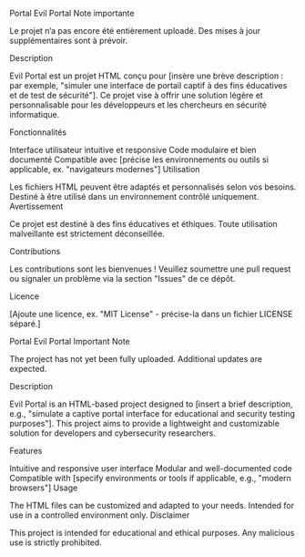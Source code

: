Portal Evil Portal
Note importante

Le projet n’a pas encore été entièrement uploadé. Des mises à jour supplémentaires sont à prévoir.

Description

Evil Portal est un projet HTML conçu pour [insère une brève description : par exemple, "simuler une interface de portail captif à des fins éducatives et de test de sécurité"]. Ce projet vise à offrir une solution légère et personnalisable pour les développeurs et les chercheurs en sécurité informatique.

Fonctionnalités

Interface utilisateur intuitive et responsive
Code modulaire et bien documenté
Compatible avec [précise les environnements ou outils si applicable, ex. "navigateurs modernes"]
Utilisation

Les fichiers HTML peuvent être adaptés et personnalisés selon vos besoins.
Destiné à être utilisé dans un environnement contrôlé uniquement.
Avertissement

Ce projet est destiné à des fins éducatives et éthiques. Toute utilisation malveillante est strictement déconseillée.

Contributions

Les contributions sont les bienvenues ! Veuillez soumettre une pull request ou signaler un problème via la section "Issues" de ce dépôt.

Licence

[Ajoute une licence, ex. "MIT License" - précise-la dans un fichier LICENSE séparé.]


Portal Evil Portal
Important Note

The project has not yet been fully uploaded. Additional updates are expected.

Description

Evil Portal is an HTML-based project designed to [insert a brief description, e.g., "simulate a captive portal interface for educational and security testing purposes"]. This project aims to provide a lightweight and customizable solution for developers and cybersecurity researchers.

Features

Intuitive and responsive user interface
Modular and well-documented code
Compatible with [specify environments or tools if applicable, e.g., "modern browsers"]
Usage

The HTML files can be customized and adapted to your needs.
Intended for use in a controlled environment only.
Disclaimer

This project is intended for educational and ethical purposes. Any malicious use is strictly prohibited.

